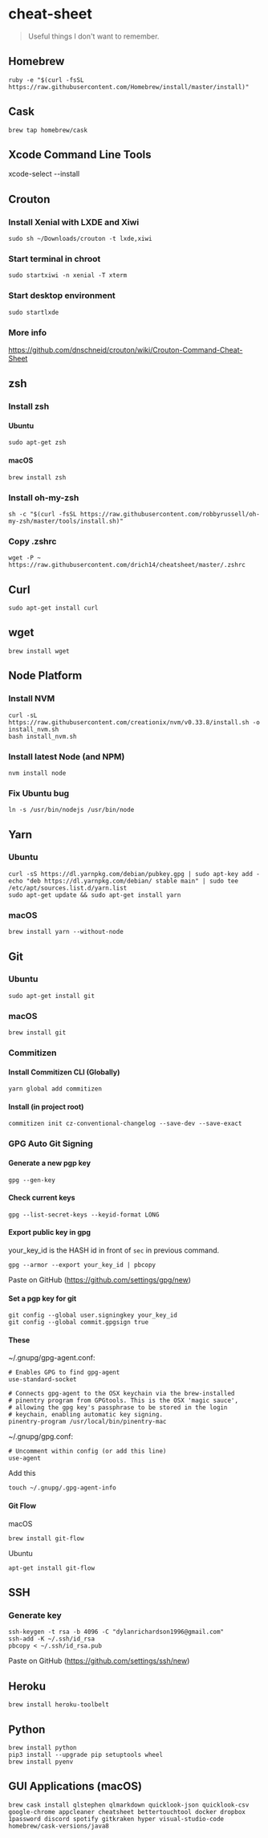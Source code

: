# cheat-sheet

> Useful things I don't want to remember.


## Homebrew

```
ruby -e "$(curl -fsSL https://raw.githubusercontent.com/Homebrew/install/master/install)"
```

## Cask

```
brew tap homebrew/cask
```

## Xcode Command Line Tools
xcode-select --install



## Crouton

### Install Xenial with LXDE and Xiwi

```
sudo sh ~/Downloads/crouton -t lxde,xiwi
```

### Start terminal in chroot

```
sudo startxiwi -n xenial -T xterm
```

### Start desktop environment

```
sudo startlxde
```

### More info

https://github.com/dnschneid/crouton/wiki/Crouton-Command-Cheat-Sheet


## zsh

### Install zsh

#### Ubuntu

```
sudo apt-get zsh

```

#### macOS

```
brew install zsh
```


### Install oh-my-zsh

```
sh -c "$(curl -fsSL https://raw.githubusercontent.com/robbyrussell/oh-my-zsh/master/tools/install.sh)"
```

### Copy .zshrc

```
wget -P ~ https://raw.githubusercontent.com/drich14/cheatsheet/master/.zshrc
```


## Curl

```
sudo apt-get install curl
```

## wget

```
brew install wget
```

## Node Platform

### Install NVM

```
curl -sL https://raw.githubusercontent.com/creationix/nvm/v0.33.8/install.sh -o install_nvm.sh
bash install_nvm.sh
```

### Install latest Node (and NPM)

```
nvm install node
```

### Fix Ubuntu bug
```
ln -s /usr/bin/nodejs /usr/bin/node
```


## Yarn

### Ubuntu

```
curl -sS https://dl.yarnpkg.com/debian/pubkey.gpg | sudo apt-key add -
echo "deb https://dl.yarnpkg.com/debian/ stable main" | sudo tee /etc/apt/sources.list.d/yarn.list
sudo apt-get update && sudo apt-get install yarn
```

### macOS

```
brew install yarn --without-node
```


## Git

### Ubuntu

```
sudo apt-get install git
```

### macOS

```
brew install git
```


### Commitizen

#### Install Commitizen CLI (Globally) 

```
yarn global add commitizen
```

#### Install (in project root)

```
commitizen init cz-conventional-changelog --save-dev --save-exact
```


### GPG Auto Git Signing

#### Generate a new pgp key

```
gpg --gen-key
```

#### Check current keys

```
gpg --list-secret-keys --keyid-format LONG
```

#### Export public key in gpg
your_key_id is the HASH id in front of `sec` in previous command.

```
gpg --armor --export your_key_id | pbcopy
```

Paste on GitHub (https://github.com/settings/gpg/new)

#### Set a pgp key for git

```
git config --global user.signingkey your_key_id
git config --global commit.gpgsign true
```

#### These

~/.gnupg/gpg-agent.conf:
```
# Enables GPG to find gpg-agent
use-standard-socket

# Connects gpg-agent to the OSX keychain via the brew-installed
# pinentry program from GPGtools. This is the OSX 'magic sauce',
# allowing the gpg key's passphrase to be stored in the login
# keychain, enabling automatic key signing.
pinentry-program /usr/local/bin/pinentry-mac
```

~/.gnupg/gpg.conf:
```
# Uncomment within config (or add this line)
use-agent
```

Add this
```
touch ~/.gnupg/.gpg-agent-info
```

#### Git Flow

macOS
```
brew install git-flow
```

Ubuntu
```
apt-get install git-flow
```


## SSH

### Generate key

```
ssh-keygen -t rsa -b 4096 -C "dylanrichardson1996@gmail.com"
ssh-add -K ~/.ssh/id_rsa
pbcopy < ~/.ssh/id_rsa.pub
```

Paste on GitHub (https://github.com/settings/ssh/new)


## Heroku

```
brew install heroku-toolbelt
```


## Python

```
brew install python
pip3 install --upgrade pip setuptools wheel
brew install pyenv
```


## GUI Applications (macOS)

```
brew cask install qlstephen qlmarkdown quicklook-json quicklook-csv google-chrome appcleaner cheatsheet bettertouchtool docker dropbox 1password discord spotify gitkraken hyper visual-studio-code homebrew/cask-versions/java8
```

